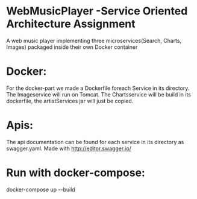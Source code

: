 # WebMusicPlayer -Service Oriented Architecture Assignment

A web music player implementing three microservices(Search, Charts, Images) packaged inside their own Docker container


# Docker:
 
For the docker-part we made a Dockerfile foreach Service in its directory. 
The Imageservice will run on Tomcat. 
The Chartsservice will be build in its dockerfile,
the artistServices jar will just be copied. 

# Apis:

The api documentation can be found for each service in its directory as swagger.yaml. Made with http://editor.swagger.io/ 


# Run with docker-compose:

 docker-compose up --build
